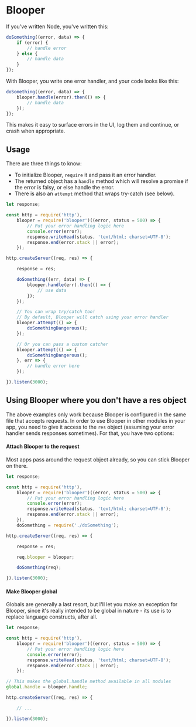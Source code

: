 # Blooper

If you've written Node, you've written this:

```javascript
doSomething((error, data) => {
	if (error) {
		// handle error
	} else {
		// handle data
	}
});
```

With Blooper, you write one error handler, and your code looks like this:

```javascript
doSomething((error, data) => {
	blooper.handle(error).then(() => {
		// handle data
	});
});
```

This makes it easy to surface errors in the UI, log them and continue, or crash when appropriate.

## Usage

There are three things to know:
* To initialize Blooper, `require` it and pass it an error handler.
* The returned object has a `handle` method which will resolve a promise if the error is falsy, or else handle the error.
* There is also an `attempt` method that wraps try-catch (see below).

```javascript
let response;

const http = require('http'),
	blooper = require('blooper')((error, status = 500) => {
		// Put your error handling logic here
		console.error(error);
		response.writeHead(status, 'text/html; charset=UTF-8');
		response.end(error.stack || error);
	});

http.createServer((req, res) => {

	response = res;

	doSomething((err, data) => {
		blooper.handle(err).then(() => {
			// use data
		});
	});

	// You can wrap try/catch too!
	// By default, Blooper will catch using your error handler
	blooper.attempt(() => {
		doSomethingDangerous();
	});

	// Or you can pass a custom catcher
	blooper.attempt(() => {
		doSomethingDangerous();
	}, err => {
		// handle error here
	});

}).listen(3000);
```

## Using Blooper where you don't have a res object

The above examples only work because Blooper is configured in the same file that accepts requests. In order to use Blooper in other modules in your app, you need to give it access to the `res` object (assuming your error handler sends responses sometimes). For that, you have two options:

#### Attach Blooper to the request

Most apps pass around the request object already, so you can stick Blooper on there.

```javascript
let response;

const http = require('http'),
	blooper = require('blooper')((error, status = 500) => {
		// Put your error handling logic here
		console.error(error);
		response.writeHead(status, 'text/html; charset=UTF-8');
		response.end(error.stack || error);
	}),
	doSomething = require('./doSomething');

http.createServer((req, res) => {

	response = res;

	req.blooper = blooper;

	doSomething(req);

}).listen(3000);
```

#### Make Blooper global

Globals are generally a last resort, but I'll let you make an exception for Blooper, since it's really intended to be global in nature - its use is to replace language constructs, after all.

```javascript
let response;

const http = require('http'),
	blooper = require('blooper')((error, status = 500) => {
		// Put your error handling logic here
		console.error(error);
		response.writeHead(status, 'text/html; charset=UTF-8');
		response.end(error.stack || error);
	});

// This makes the global.handle method available in all modules
global.handle = blooper.handle;

http.createServer((req, res) => {

	// ...

}).listen(3000);
```
